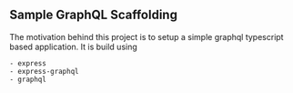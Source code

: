 ## Sample GraphQL Scaffolding

The motivation behind this project is to setup a simple graphql typescript based application. It is build using

    - express
    - express-graphql
    - graphql
